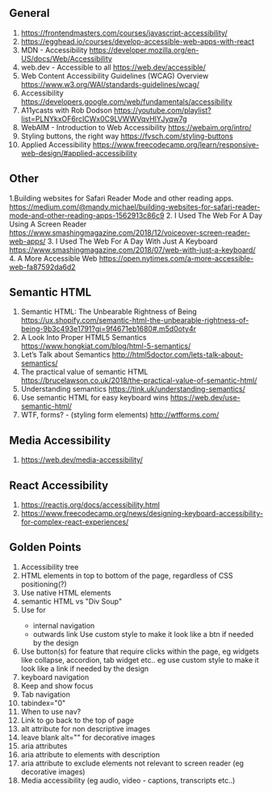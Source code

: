 ## General

1. https://frontendmasters.com/courses/javascript-accessibility/
2. https://egghead.io/courses/develop-accessible-web-apps-with-react
2. MDN - Accessibility <https://developer.mozilla.org/en-US/docs/Web/Accessibility>
3. web.dev - Accessible to all <https://web.dev/accessible/>
4. Web Content Accessibility Guidelines (WCAG) Overview <https://www.w3.org/WAI/standards-guidelines/wcag/>
5. Accessibility <https://developers.google.com/web/fundamentals/accessibility>
6. A11ycasts with Rob Dodson <https://youtube.com/playlist?list=PLNYkxOF6rcICWx0C9LVWWVqvHlYJyqw7g>
7. WebAIM - Introduction to Web Accessibility <https://webaim.org/intro/>
8. Styling buttons, the right way <https://fvsch.com/styling-buttons>
9. Applied Accessibility <https://www.freecodecamp.org/learn/responsive-web-design/#applied-accessibility>

## Other

1.Building websites for Safari Reader Mode and other reading apps. <https://medium.com/@mandy.michael/building-websites-for-safari-reader-mode-and-other-reading-apps-1562913c86c9>
2. I Used The Web For A Day Using A Screen Reader <https://www.smashingmagazine.com/2018/12/voiceover-screen-reader-web-apps/>
3. I Used The Web For A Day With Just A Keyboard <https://www.smashingmagazine.com/2018/07/web-with-just-a-keyboard/>
4. A More Accessible Web <https://open.nytimes.com/a-more-accessible-web-fa87592da6d2>

## Semantic HTML
1. Semantic HTML: The Unbearable Rightness of Being <https://ux.shopify.com/semantic-html-the-unbearable-rightness-of-being-9b3c493e1791?gi=9f4671eb1680#.m5d0oty4r>
2. A Look Into Proper HTML5 Semantics <https://www.hongkiat.com/blog/html-5-semantics/>
3. Let’s Talk about Semantics <http://html5doctor.com/lets-talk-about-semantics/>
4. The practical value of semantic HTML <https://brucelawson.co.uk/2018/the-practical-value-of-semantic-html/>
5. Understanding semantics <https://tink.uk/understanding-semantics/>
6. Use semantic HTML for easy keyboard wins <https://web.dev/use-semantic-html/>
7. WTF, forms? - (styling form elements) <http://wtfforms.com/>

## Media Accessibility

1. https://web.dev/media-accessibility/

## React Accessibility

1. https://reactjs.org/docs/accessibility.html
2. https://www.freecodecamp.org/news/designing-keyboard-accessibility-for-complex-react-experiences/


## Golden Points

1. Accessibility tree
2. HTML elements in top to bottom of the page, regardless of CSS positioning(?)
3. Use native HTML elements
4. semantic HTML vs "Div Soup"
4. Use <a> for
   -  internal navigation
   -  outwards link
      Use custom style to make it look like a btn if needed by the design
5. Use button(s) for
        feature that require clicks within the page,
        eg widgets like collapse, accordion, tab widget etc..
        eg use custom style to make it look like a link if needed by the design
6. keyboard navigation
7. Keep and show focus
8. Tab navigation
9. tabindex="0"
10. When to use nav?
11. Link to go back to the top of page
12. alt attribute for non descriptive images
13. leave blank alt="" for decorative images
14. aria attributes
15. aria attribute to elements with description
16. aria attribute to exclude elements not relevant to screen reader (eg decorative images)
17. Media accessibility (eg audio, video - captions, transcripts etc..)
